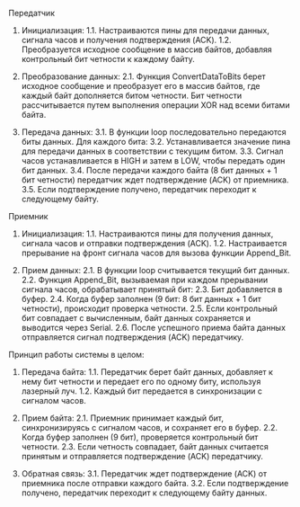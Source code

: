 Передатчик

1. Инициализация:
1.1. Настраиваются пины для передачи данных, сигнала часов и получения подтверждения (ACK).
1.2. Преобразуется исходное сообщение в массив байтов, добавляя контрольный бит четности к каждому байту.

2. Преобразование данных:
2.1. Функция ConvertDataToBits берет исходное сообщение и преобразует его в массив байтов, где каждый байт дополняется битом четности. Бит четности рассчитывается путем выполнения операции XOR над всеми битами байта.

3. Передача данных:
3.1. В функции loop последовательно передаются биты данных. Для каждого бита:
3.2. Устанавливается значение пина для передачи данных в соответствии с текущим битом.
3.3. Сигнал часов устанавливается в HIGH и затем в LOW, чтобы передать один бит данных.
3.4. После передачи каждого байта (8 бит данных + 1 бит четности) передатчик ждет подтверждение (ACK) от приемника.
3.5. Если подтверждение получено, передатчик переходит к следующему байту.


Приемник

1. Инициализация:
1.1. Настраиваются пины для получения данных, сигнала часов и отправки подтверждения (ACK).
1.2. Настраивается прерывание на фронт сигнала часов для вызова функции Append_Bit.

2. Прием данных:
2.1. В функции loop считывается текущий бит данных.
2.2. Функция Append_Bit, вызываемая при каждом прерывании сигнала часов, обрабатывает принятый бит:
2.3. Бит добавляется в буфер.
2.4. Когда буфер заполнен (9 бит: 8 бит данных + 1 бит четности), происходит проверка четности.
2.5. Если контрольный бит совпадает с вычисленным, байт данных сохраняется и выводится через Serial.
2.6. После успешного приема байта данных отправляется сигнал подтверждения (ACK) передатчику.


Принцип работы системы в целом:

1. Передача байта:
1.1. Передатчик берет байт данных, добавляет к нему бит четности и передает его по одному биту, используя лазерный луч.
1.2. Каждый бит передается в синхронизации с сигналом часов.

2. Прием байта:
2.1. Приемник принимает каждый бит, синхронизируясь с сигналом часов, и сохраняет его в буфер.
2.2. Когда буфер заполнен (9 бит), проверяется контрольный бит четности.
2.3. Если четность совпадает, байт данных считается принятым и отправляется подтверждение (ACK) передатчику.

3. Обратная связь:
3.1. Передатчик ждет подтверждение (ACK) от приемника после отправки каждого байта.
3.2. Если подтверждение получено, передатчик переходит к следующему байту данных.
